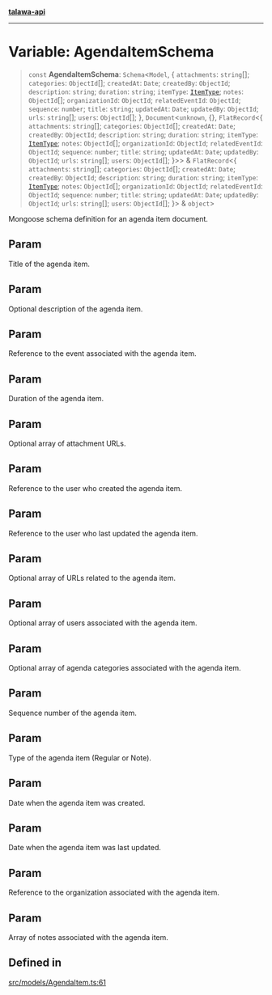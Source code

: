 [**talawa-api**](../../../README.md)

***

# Variable: AgendaItemSchema

> `const` **AgendaItemSchema**: `Schema`\<`Model`, \{ `attachments`: `string`[]; `categories`: `ObjectId`[]; `createdAt`: `Date`; `createdBy`: `ObjectId`; `description`: `string`; `duration`: `string`; `itemType`: [`ItemType`](../enumerations/ItemType.md); `notes`: `ObjectId`[]; `organizationId`: `ObjectId`; `relatedEventId`: `ObjectId`; `sequence`: `number`; `title`: `string`; `updatedAt`: `Date`; `updatedBy`: `ObjectId`; `urls`: `string`[]; `users`: `ObjectId`[]; \}, `Document`\<`unknown`, \{\}, `FlatRecord`\<\{ `attachments`: `string`[]; `categories`: `ObjectId`[]; `createdAt`: `Date`; `createdBy`: `ObjectId`; `description`: `string`; `duration`: `string`; `itemType`: [`ItemType`](../enumerations/ItemType.md); `notes`: `ObjectId`[]; `organizationId`: `ObjectId`; `relatedEventId`: `ObjectId`; `sequence`: `number`; `title`: `string`; `updatedAt`: `Date`; `updatedBy`: `ObjectId`; `urls`: `string`[]; `users`: `ObjectId`[]; \}\>\> & `FlatRecord`\<\{ `attachments`: `string`[]; `categories`: `ObjectId`[]; `createdAt`: `Date`; `createdBy`: `ObjectId`; `description`: `string`; `duration`: `string`; `itemType`: [`ItemType`](../enumerations/ItemType.md); `notes`: `ObjectId`[]; `organizationId`: `ObjectId`; `relatedEventId`: `ObjectId`; `sequence`: `number`; `title`: `string`; `updatedAt`: `Date`; `updatedBy`: `ObjectId`; `urls`: `string`[]; `users`: `ObjectId`[]; \}\> & `object`\>

Mongoose schema definition for an agenda item document.

## Param

Title of the agenda item.

## Param

Optional description of the agenda item.

## Param

Reference to the event associated with the agenda item.

## Param

Duration of the agenda item.

## Param

Optional array of attachment URLs.

## Param

Reference to the user who created the agenda item.

## Param

Reference to the user who last updated the agenda item.

## Param

Optional array of URLs related to the agenda item.

## Param

Optional array of users associated with the agenda item.

## Param

Optional array of agenda categories associated with the agenda item.

## Param

Sequence number of the agenda item.

## Param

Type of the agenda item (Regular or Note).

## Param

Date when the agenda item was created.

## Param

Date when the agenda item was last updated.

## Param

Reference to the organization associated with the agenda item.

## Param

Array of notes associated with the agenda item.

## Defined in

[src/models/AgendaItem.ts:61](https://github.com/Suyash878/talawa-api/blob/b5a9d8b4a1ea678a3d6f5b710b3721f91a3052fc/src/models/AgendaItem.ts#L61)
